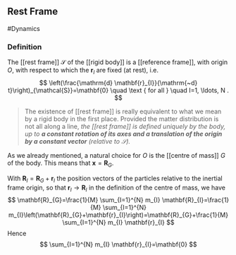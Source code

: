 ## Rest Frame
#Dynamics 
### Definition
The [[rest frame]] $\mathcal{S}$ of the [[rigid body]] is a [[reference frame]], with origin $O$, with respect to which the $\mathbf{r}_{I}$ are fixed (at rest), i.e.
$$
\left(\frac{\mathrm{d} \mathbf{r}_{I}}{\mathrm{~d} t}\right)_{\mathcal{S}}=\mathbf{0} \quad \text { for all } \quad I=1, \ldots, N .
$$

>The existence of [[rest frame]] is really equivalent to what we mean by a rigid body in the first place. Provided the matter distribution is not all along a line, *the [[rest frame]] is defined uniquely by the body, up to **a constant rotation of its axes and a translation of the origin by a constant vector** (relative to $\mathcal{S})$.*

As we already mentioned, a natural choice for $O$ is the [[centre of mass]] $G$ of the body. This means that $\mathbf{x}=\mathbf{R}_{G}$.

With $\mathbf{R}_{I}=\mathbf{R}_{G}+\mathbf{r}_{I}$ the position vectors of the particles relative to the inertial frame origin, so that $\mathbf{r}_{I} \rightarrow \mathbf{R}_{I}$ in the definition of the centre of mass, we have
$$
\mathbf{R}_{G}=\frac{1}{M} \sum_{I=1}^{N} m_{I} \mathbf{R}_{I}=\frac{1}{M} \sum_{I=1}^{N} m_{I}\left(\mathbf{R}_{G}+\mathbf{r}_{I}\right)=\mathbf{R}_{G}+\frac{1}{M} \sum_{I=1}^{N} m_{I} \mathbf{r}_{I}
$$
Hence
$$
\sum_{I=1}^{N} m_{I} \mathbf{r}_{I}=\mathbf{0}
$$
